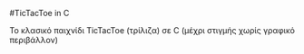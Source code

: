 #TicTacToe in C

Το κλασικό παιχνίδι TicTacToe (τρίλιζα) σε C 
(μέχρι στιγμής χωρίς γραφικό περιβάλλον)


